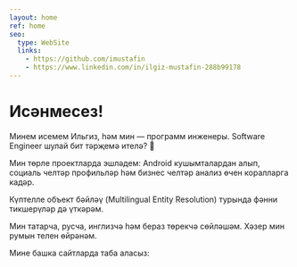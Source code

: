 ```yaml
---
layout: home
ref: home
seo:
  type: WebSite
  links:
    - https://github.com/imustafin
    - https://www.linkedin.com/in/ilgiz-mustafin-288b99178
---
```

# Исәнмесез!

Минем исемем Ильгиз, һәм мин — программ инженеры. Software Engineer шулай бит тәрҗемә ителә? :thinking:

Мин төрле проектларда эшләдем: Android кушымталардан алып, социаль челтәр профильләр һәм бизнес челтәр анализ
өчен коралларга кадәр.

Күптелле объект бәйләү (Multilingual Entity Resolution) турында фәнни тикшерүләр дә үткәрәм.

Мин татарча, русча, инглизчә һәм бераз төрекчә сөйләшәм. Хәзер мин румын телен өйрәнәм.

Мине башка сайтларда таба аласыз:
